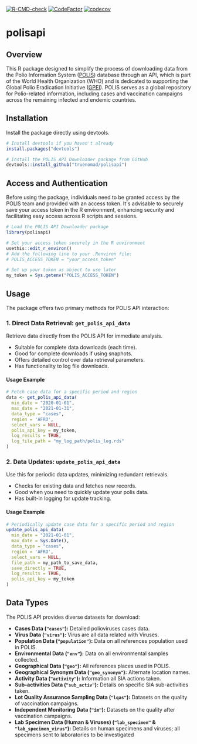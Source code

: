  [![R-CMD-check](https://github.com/truenomad/polisapi/actions/workflows/R-CMD-check.yaml/badge.svg)](https://github.com/truenomad/polisapi/actions/workflows/R-CMD-check.yaml)  [![CodeFactor](https://www.codefactor.io/repository/github/truenomad/polisapi/badge)](https://www.codefactor.io/repository/github/truenomad/polisapi) [![codecov](https://codecov.io/gh/truenomad/polisapi/graph/badge.svg?token=69FGYK1HMY)](https://codecov.io/gh/truenomad/polisapi)
 
# polisapi

## Overview

This R package designed to simplify the process of downloading data from
the Polio Information System ([POLIS](https://extranet.who.int/polis/))
database through an API, which is part of the World Health Organization
(WHO) and is dedicated to supporting the Global Polio Eradication
Initiative ([GPEI](https://polioeradication.org/)). POLIS serves as a
global repository for Polio-related information, including cases and
vaccination campaigns across the remaining infected and endemic
countries.

## Installation

Install the package directly using devtools.

``` r
# Install devtools if you haven't already
install.packages("devtools")

# Install the POLIS API Downloader package from GitHub
devtools::install_github("truenomad/polisapi")
```

## Access and Authentication

Before using the package, individuals need to be granted access by the
POLIS team and provided with an access token. It's advisable to securely
save your access token in the R environment, enhancing security and
facilitating easy access across R scripts and sessions.

``` r
# Load the POLIS API Downloader package
library(polisapi)

# Set your access token securely in the R environment
usethis::edit_r_environ()
# Add the following line to your .Renviron file:
# POLIS_ACCESS_TOKEN = "your_access_token"

# Set up your token as object to use later
my_token = Sys.getenv("POLIS_ACCESS_TOKEN")
```

## Usage

The package offers two primary methods for POLIS API interaction:

### 1. Direct Data Retrieval: `get_polis_api_data`

Retrieve data directly from the POLIS API for immediate analysis.

- Suitable for complete data downloads (each time).
- Good for complete downloads if using snaphots.
- Offers detailed control over data retrieval parameters.
- Has functionality to log file downloads.

#### Usage Example

``` r
# Fetch case data for a specific period and region
data <- get_polis_api_data(
  min_date = "2020-01-01",    
  max_date = "2021-01-31",
  data_type = "cases",
  region = 'AFRO',
  select_vars = NULL,
  polis_api_key = my_token,
  log_results = TRUE,
  log_file_path = "my_log_path/polis_log.rds"
)
```

### 2. Data Updates: `update_polis_api_data`

Use this for periodic data updates, minimizing redundant retrievals.
- Checks for existing data and fetches new records.
- Good when you need to quickly update your polis data.
- Has built-in logging for update tracking.

#### Usage Example

``` r
# Periodically update case data for a specific period and region
update_polis_api_data(
  min_date = "2021-01-01",    
  max_date = Sys.Date(),
  data_type = "cases",
  region = 'AFRO',
  select_vars = NULL,
  file_path = my_path_to_save_data,
  save_directly = TRUE,
  log_results = TRUE,
  polis_api_key = my_token
)
```

## Data Types

The POLIS API provides diverse datasets for download:

- **Cases Data (`"cases"`):** Detailed polioviruses cases data.
- **Virus Data (`"virus"`):** Virus are all data related with Viruses.
- **Population Data (`"population"`):** Data on all references
  population used in POLIS.
- **Environmental Data (`"env"`):** Data on all environmental samples
  collected.
- **Geographical Data (`"geo"`):** All references places used in
  POLIS.
- **Geographical Synonym Data (`"geo_synonym"`):** Alternate location
  names.
- **Activity Data (`"activity"`):** Information all SIA actions taken.
- **Sub-activities Data (`"sub_activ"`):** Details on specific SIA
  sub-activities taken.
- **Lot Quality Assurance Sampling Data (`"lqas"`):** Datasets on the
  quality of vaccination campaigns.
- **Independent Monitoring Data (`"im"`):** Datasets on the quality after
  vaccination campaigns.
- **Lab Specimen Data (Human & Viruses) (`"lab_specimen"` &
    `"lab_specimen_virus"`):** Details on human specimens and viruses;
    all specimens sent to laboratories to be investigated

